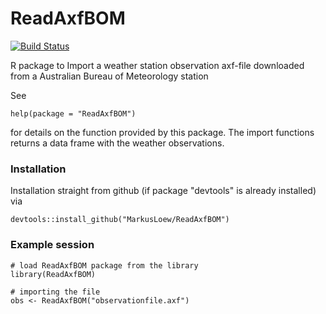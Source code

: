 # ReadAxfBOM

[![Build Status](https://travis-ci.org/MarkusLoew/ReadAxfBOM.svg?branch=master)](https://travis-ci.org/MarkusLoew/ReadAxfBOM)

R package to Import a weather station observation axf-file downloaded from a Australian Bureau of Meteorology station

See 

	help(package = "ReadAxfBOM") 

for details on the function provided by this package.
The import functions returns a data frame with the weather observations.


### Installation

Installation straight from github (if package "devtools" is already installed) via

```{r}
devtools::install_github("MarkusLoew/ReadAxfBOM")
```

### Example session
```{r}
# load ReadAxfBOM package from the library
library(ReadAxfBOM)

# importing the file
obs <- ReadAxfBOM("observationfile.axf")

```
